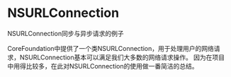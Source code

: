 NSURLConnection
===============

NSURLConnection同步与异步请求的例子

CoreFoundation中提供了一个类NSURLConnection，用于处理用户的网络请求，NSURLConnection基本可以满足我们大多数的网络请求操作。
因为在项目中用得比较多，在此对NSURLConnection的使用做一番简洁的总结。
